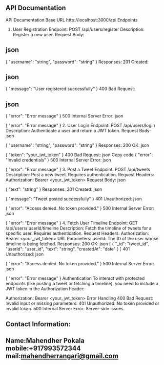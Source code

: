 API Documentation
-------------------
API Documentation
Base URL
http://localhost:3000/api
Endpoints
1. User Registration
Endpoint: POST /api/users/register
Description: Register a new user.
Request Body:

json
-----
{
  "username": "string",
  "password": "string"
}
Responses:
201 Created:

json
------
{
  "message": "User registered successfully"
}
400 Bad Request:

json
-----
{
  "error": "Error message"
}
500 Internal Server Error:
json

{
  "error": "Error message"
}
2. User Login
Endpoint: POST /api/users/login
Description: Authenticate a user and return a JWT token.
Request Body:
json

{
  "username": "string",
  "password": "string"
}
Responses:
200 OK:
json

{
  "token": "your_jwt_token"
}
400 Bad Request:
json
Copy code
{
  "error": "Invalid credentials"
}
500 Internal Server Error:
json

{
  "error": "Error message"
}
3. Post a Tweet
Endpoint: POST /api/tweets
Description: Post a new tweet. Requires authentication.
Request Headers:
Authorization: Bearer <your_jwt_token>
Request Body:
json

{
  "text": "string"
}
Responses:
201 Created:
json

{
  "message": "Tweet posted successfully"
}
401 Unauthorized:
json

{
  "error": "Access denied. No token provided."
}
500 Internal Server Error:
json

{
  "error": "Error message"
}
4. Fetch User Timeline
Endpoint: GET /api/users/:userId/timeline
Description: Fetch the timeline of tweets for a specific user. Requires authentication.
Request Headers:
Authorization: Bearer <your_jwt_token>
URL Parameters:
userId: The ID of the user whose timeline is being fetched.
Responses:
200 OK:
json
[
  {
    "_id": "tweet_id",
    "userId": "user_id",
    "text": "string",
    "createdAt": "date"
  }
]
401 Unauthorized:
json

{
  "error": "Access denied. No token provided."
}
500 Internal Server Error:
json

{
  "error": "Error message"
}
Authentication
To interact with protected endpoints (like posting a tweet or fetching a timeline), you need to include a JWT token in the Authorization header:

Authorization: Bearer <your_jwt_token>
Error Handling
400 Bad Request: Invalid input or missing parameters.
401 Unauthorized: No token provided or invalid token.
500 Internal Server Error: Server-side issues.

   Contact Information:
------------------------------
Name:Mahendher Pokala
mobile:+917993572344
mail:mahendherrangari@gmail.com
-------------------------------
